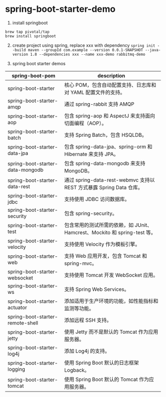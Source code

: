 # spring-boot-starter-demo

1. install springboot
```
brew tap pivotal/tap
brew install springboot
```
2. create project using spring, replace xxx with dependency
`spring init --build maven --groupId com.example --version 0.0.1-SNAPSHOT --java-version 1.8 --dependencies xxx --name xxx-demo rabbitmq-demo`

3. spring boot starter demos

spring-boot-pom   | description
-------------- | ----------------
spring-boot-starter | 核心 POM，包含自动配置支持、日志库和对 YAML 配置文件的支持。
spring-boot-starter-amqp|通过 spring-rabbit 支持 AMQP
spring-boot-starter-aop| 包含 spring-aop 和 AspectJ 来支持面向切面编程（AOP）。
spring-boot-starter-batch|   支持 Spring Batch，包含 HSQLDB。
spring-boot-starter-data-jpa|    包含 spring-data-jpa、spring-orm 和 Hibernate 来支持 JPA。
spring-boot-starter-data-mongodb|    包含 spring-data-mongodb 来支持 MongoDB。
spring-boot-starter-data-rest|   通过 spring-data-rest-webmvc 支持以 REST 方式暴露 Spring Data 仓库。
spring-boot-starter-jdbc|    支持使用 JDBC 访问数据库。
spring-boot-starter-security|    包含 spring-security。
spring-boot-starter-test|    包含常用的测试所需的依赖，如 JUnit、Hamcrest、Mockito 和 spring-test 等。
spring-boot-starter-velocity|    支持使用 Velocity 作为模板引擎。
spring-boot-starter-web| 支持 Web 应用开发，包含 Tomcat 和 spring-mvc。
spring-boot-starter-websocket|   支持使用 Tomcat 开发 WebSocket 应用。
spring-boot-starter-ws|  支持 Spring Web Services。
spring-boot-starter-actuator|    添加适用于生产环境的功能，如性能指标和监测等功能。
spring-boot-starter-remote-shell|    添加远程 SSH 支持。
spring-boot-starter-jetty|   使用 Jetty 而不是默认的 Tomcat 作为应用服务器。
spring-boot-starter-log4j|   添加 Log4j 的支持。
spring-boot-starter-logging| 使用 Spring Boot 默认的日志框架 Logback。
spring-boot-starter-tomcat|  使用 Spring Boot 默认的 Tomcat 作为应用服务器。
